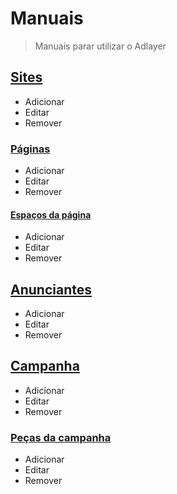 # Manuais
> Manuais parar utilizar o Adlayer

## [Sites](sites)
* Adicionar
* Editar
* Remover

### [Páginas](pages)
* Adicionar
* Editar
* Remover

#### [Espaços da página](spaces)
* Adicionar
* Editar
* Remover

## [Anunciantes](advertisers)
* Adicionar
* Editar
* Remover

## [Campanha](campaigns)
* Adicionar
* Editar
* Remover

### [Peças da campanha](ads)
* Adicionar
* Editar
* Remover